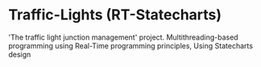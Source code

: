 # Traffic-Lights (RT-Statecharts)
'The traffic light junction management' project.
Multithreading-based programming using Real-Time programming principles,
 Using Statecharts design
